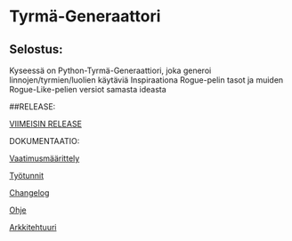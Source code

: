 # Tyrmä-Generaattori

## Selostus:

Kyseessä on Python-Tyrmä-Generaattiori, joka generoi linnojen/tyrmien/luolien käytäviä
Inspiraationa Rogue-pelin tasot ja muiden Rogue-Like-pelien versiot samasta ideasta

##RELEASE:

[VIIMEISIN RELEASE](https://github.com/GlobalYam/Python-Tyrma-Generaattori/releases)
 
DOKUMENTAATIO:

[Vaatimusmäärittely](https://github.com/GlobalYam/AarninOlioSimulaattori-Python/blob/main/dokumentaatio/vaatimusmaarittely.md)

[Työtunnit](https://github.com/GlobalYam/AarninOlioSimulaattori-Python/blob/main/dokumentaatio/työtunnit.md)

[Changelog](https://github.com/GlobalYam/AarninOlioSimulaattori-Python/blob/main/dokumentaatio/changelog.md)

[Ohje](https://github.com/GlobalYam/AarninOlioSimulaattori-Python/blob/main/dokumentaatio/guide.md)

[Arkkitehtuuri](https://github.com/GlobalYam/AarninOlioSimulaattori-Python/blob/main/dokumentaatio/arkkitehtuuri.md)
